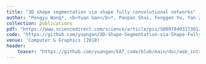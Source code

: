 ```yaml
---
title: "3D shape segmentation via shape fully convolutional networks"
author: "Pengyu Wang*, <b>Yuan Gan</b>*, Panpan Shui, Fenggen Yu, Yan Zhang, Songle Chen, Zhengxing Sun"
collection: publications
pdf: "https://www.sciencedirect.com/science/article/pii/S0097849317301231"
code: "https://github.com/yuangan/3D-Shape-Segmentation-via-Shape-Fully-Convolutional-Networks"
venue: 'Computer & Graphics (2018)'
header:
    teaser: "https://github.com/yuangan/EAT_code/blob/main/doc/web_intro2.gif"
---
```


